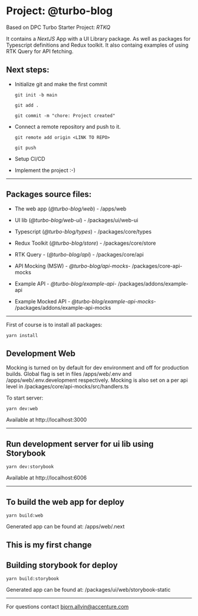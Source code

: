 # Project: @turbo-blog

Based on DPC Turbo Starter Project: _RTKQ_

It contains a _NextJS_ App with a UI Library package. As well as packages for Typescript definitions and Redux toolkit. It also containg examples of using RTK Query for API fetching.

## Next steps:

- Initialize git and make the first commit

  `git init -b main`

  `git add .`

  `git commit -m "chore: Project created"`

- Connect a remote repository and push to it.

  `git remote add origin <LINK TO REPO>`

  `git push`

- Setup CI/CD

- Implement the project :-)

---

## Packages source files:

- The web app (_@turbo-blog/web_) - /apps/web
- UI lib (_@turbo-blog/web-ui_) - /packages/ui/web-ui
- Typescript (_@turbo-blog/types_) - /packages/core/types
- Redux Toolkit (_@turbo-blog/store_) - /packages/core/store
- RTK Query - (_@turbo-blog/api_) - /packages/core/api
- API Mocking (MSW) - _@turbo-blog/api-mocks_- /packages/core-api-mocks

- Example API - _@turbo-blog/example-api_- /packages/addons/example-api
- Example Mocked API - _@turbo-blog/example-api-mocks_- /packages/addons/example-api-mocks

---

First of course is to install all packages:

`yarn install`

## Development Web

Mocking is turned on by default for dev environment and off for production builds. Global flag is set in files /apps/web/.env and /apps/web/.env.development respectively. Mocking is also set on a per api level in /packages/core/api-mocks/src/handlers.ts

To start server:

`yarn dev:web`

Available at http://localhost:3000

---

## Run development server for ui lib using Storybook

`yarn dev:storybook`

Available at http://localhost:6006

---

## To build the web app for deploy

`yarn build:web`

Generated app can be found at: /apps/web/.next

## This is my first change

## Building storybook for deploy

`yarn build:storybook`

Generated app can be found at: /packages/ui/web/storybook-static

---

For questions contact bjorn.allvin@accenture.com
